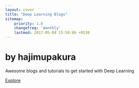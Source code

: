 ```yaml
---
layout: cover
title: "Deep Learning Blogs"
sitemap:
    priority: 1.0
    changefreq: 'monthly'
    lastmod: 2017-05-04 15:50:06 +0530
---
```

<div class="inner cover">
  <h1 class="cover-heading">by hajimupakura</h1>
  <p class="lead">Awesome blogs and tutorials to get started with Deep Learning</p>
  <p class="lead">
    <a href='{{ "/blogs" | absolute_url }}' class="btn btn-lg btn-default">Explore</a>
  </p>
</div>
